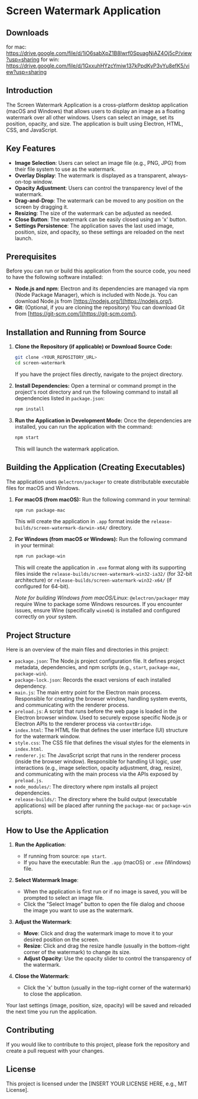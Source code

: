 # Screen Watermark Application

## Downloads
for mac: https://drive.google.com/file/d/1iO6sabXpZ1B8lwrf0SpuagNiAZ4Oj5cP/view?usp=sharing
for win: https://drive.google.com/file/d/1GxxuhHYzcYmiw137kPpdKyP3vYu8efK5/view?usp=sharing

## Introduction

The Screen Watermark Application is a cross-platform desktop application (macOS and Windows) that allows users to display an image as a floating watermark over all other windows. Users can select an image, set its position, opacity, and size. The application is built using Electron, HTML, CSS, and JavaScript.

## Key Features

-   **Image Selection**: Users can select an image file (e.g., PNG, JPG) from their file system to use as the watermark.
-   **Overlay Display**: The watermark is displayed as a transparent, always-on-top window.
-   **Opacity Adjustment**: Users can control the transparency level of the watermark.
-   **Drag-and-Drop**: The watermark can be moved to any position on the screen by dragging it.
-   **Resizing**: The size of the watermark can be adjusted as needed.
-   **Close Button**: The watermark can be easily closed using an 'x' button.
-   **Settings Persistence**: The application saves the last used image, position, size, and opacity, so these settings are reloaded on the next launch.

## Prerequisites

Before you can run or build this application from the source code, you need to have the following software installed:

-   **Node.js and npm**: Electron and its dependencies are managed via npm (Node Package Manager), which is included with Node.js. You can download Node.js from [https://nodejs.org/](https://nodejs.org/).
-   **Git**: (Optional, if you are cloning the repository) You can download Git from [https://git-scm.com/](https://git-scm.com/).

## Installation and Running from Source

1.  **Clone the Repository (if applicable) or Download Source Code:**
    ```bash
    git clone <YOUR_REPOSITORY_URL>
    cd screen-watermark
    ```
    If you have the project files directly, navigate to the project directory.

2.  **Install Dependencies:**
    Open a terminal or command prompt in the project's root directory and run the following command to install all dependencies listed in `package.json`:
    ```bash
    npm install
    ```

3.  **Run the Application in Development Mode:**
    Once the dependencies are installed, you can run the application with the command:
    ```bash
    npm start
    ```
    This will launch the watermark application.

## Building the Application (Creating Executables)

The application uses `@electron/packager` to create distributable executable files for macOS and Windows.

1.  **For macOS (from macOS):**
    Run the following command in your terminal:
    ```bash
    npm run package-mac
    ```
    This will create the application in `.app` format inside the `release-builds/screen-watermark-darwin-x64/` directory.

2.  **For Windows (from macOS or Windows):**
    Run the following command in your terminal:
    ```bash
    npm run package-win
    ```
    This will create the application in `.exe` format along with its supporting files inside the `release-builds/screen-watermark-win32-ia32/` (for 32-bit architecture) or `release-builds/screen-watermark-win32-x64/` (if configured for 64-bit).

    *Note for building Windows from macOS/Linux*: `@electron/packager` may require Wine to package some Windows resources. If you encounter issues, ensure Wine (specifically `wine64`) is installed and configured correctly on your system.

## Project Structure

Here is an overview of the main files and directories in this project:

-   `package.json`: The Node.js project configuration file. It defines project metadata, dependencies, and npm scripts (e.g., `start`, `package-mac`, `package-win`).
-   `package-lock.json`: Records the exact versions of each installed dependency.
-   `main.js`: The main entry point for the Electron main process. Responsible for creating the browser window, handling system events, and communicating with the renderer process.
-   `preload.js`: A script that runs before the web page is loaded in the Electron browser window. Used to securely expose specific Node.js or Electron APIs to the renderer process via `contextBridge`.
-   `index.html`: The HTML file that defines the user interface (UI) structure for the watermark window.
-   `style.css`: The CSS file that defines the visual styles for the elements in `index.html`.
-   `renderer.js`: The JavaScript script that runs in the renderer process (inside the browser window). Responsible for handling UI logic, user interactions (e.g., image selection, opacity adjustment, drag, resize), and communicating with the main process via the APIs exposed by `preload.js`.
-   `node_modules/`: The directory where npm installs all project dependencies.
-   `release-builds/`: The directory where the build output (executable applications) will be placed after running the `package-mac` or `package-win` scripts.

## How to Use the Application

1.  **Run the Application**:
    -   If running from source: `npm start`.
    -   If you have the executable: Run the `.app` (macOS) or `.exe` (Windows) file.

2.  **Select Watermark Image**:
    -   When the application is first run or if no image is saved, you will be prompted to select an image file.
    -   Click the "Select Image" button to open the file dialog and choose the image you want to use as the watermark.

3.  **Adjust the Watermark**:
    -   **Move**: Click and drag the watermark image to move it to your desired position on the screen.
    -   **Resize**: Click and drag the resize handle (usually in the bottom-right corner of the watermark) to change its size.
    -   **Adjust Opacity**: Use the opacity slider to control the transparency of the watermark.

4.  **Close the Watermark**:
    -   Click the 'x' button (usually in the top-right corner of the watermark) to close the application.

Your last settings (image, position, size, opacity) will be saved and reloaded the next time you run the application.

## Contributing

If you would like to contribute to this project, please fork the repository and create a pull request with your changes.

## License

This project is licensed under the [INSERT YOUR LICENSE HERE, e.g., MIT License].
